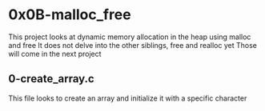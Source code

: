 # 0x0B-malloc_free
This project looks at dynamic memory allocation in the heap using malloc and free
It does not delve into the other siblings, free and realloc yet
Those will come in the next project
## 0-create_array.c
This file looks to create an array and initialize it with a specific character
